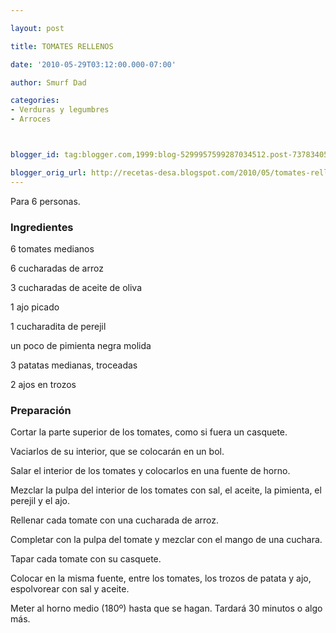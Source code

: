 ```yaml
---

layout: post

title: TOMATES RELLENOS

date: '2010-05-29T03:12:00.000-07:00'

author: Smurf Dad

categories:
- Verduras y legumbres
- Arroces



blogger_id: tag:blogger.com,1999:blog-5299957599287034512.post-7378340577274599609

blogger_orig_url: http://recetas-desa.blogspot.com/2010/05/tomates-rellenos.html
---
```


Para 6 personas.

<h3>Ingredientes</h3>

6 tomates medianos

6 cucharadas de arroz

3 cucharadas de aceite de oliva

1 ajo picado

1 cucharadita de perejil

un poco de pimienta negra molida

3 patatas medianas, troceadas

2 ajos en trozos

<h3>Preparación</h3>

Cortar la parte superior de los tomates, como si fuera un casquete.

Vaciarlos de su interior, que se colocarán en un bol.

Salar el interior de los tomates y colocarlos en una fuente de horno.

Mezclar la pulpa del interior de los tomates con sal, el aceite, la pimienta, el perejil y el ajo.

Rellenar cada tomate con una cucharada de arroz.

Completar con la pulpa del tomate y mezclar con el mango de una cuchara.

Tapar cada tomate con su casquete.

Colocar en la misma fuente, entre los tomates, los trozos de patata y ajo, espolvorear con sal y aceite.

Meter al horno medio (180º) hasta que se hagan. Tardará 30 minutos o algo más.